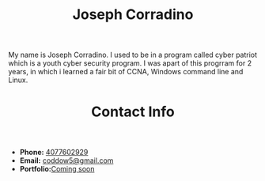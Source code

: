  <head> 
 <link rel="stylesheet" href="C:\Users\jacma\bootcamp\First-Day\First-Day-Demo\.git\style.css" />
 </head>
 <header>
    <h1>Joseph Corradino </h1>
  </header>

  <body>
   <p> My name is Joseph Corradino. I used to be in a program called cyber patriot which is a youth cyber security program. I was apart of this progrram for 2 years, in which i learned a fair bit of CCNA, Windows command line and Linux. </p>
  </body>

  <header> 
   <h1> Contact Info </h1>
  </header>
    <body>
      <ul>
       <li id="email"> <strong>Phone:</strong> <a href="#">4077602929</a></li>
      <li> <strong>Email:</strong> <a href="#">coddow5@gmail.com</a></li>
       <li> <strong>Portfolio:</strong><a href="#">Coming soon</a></li>
       </ul>
    </body>

</html>
